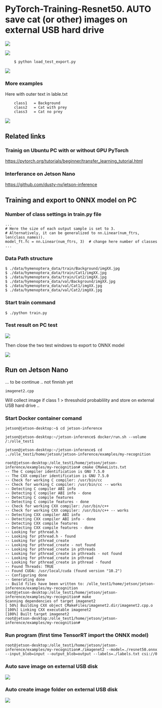 # PyTorch-Training-Resnet50. AUTO save cat (or other) images on external USB hard drive

![](cat_door.png)

![](Cat_with_prey.jpg)

        $ python load_test_export.py

![](data_loader.png)

### More examples 

Here with outer text in lable.txt
        
        class1   = Background
        class2   = Cat with prey
        class3   = Cat no prey

![](27.jpg)


## Related links

### Trainig on Ubuntu PC with or without GPU PyTorch

https://pytorch.org/tutorials/beginner/transfer_learning_tutorial.html

### Interferance on Jetson Nano

https://github.com/dusty-nv/jetson-inference


## Training and export to ONNX model on PC

### Number of class settings in train.py file
    
    ...
    # Here the size of each output sample is set to 3.
    # Alternatively, it can be generalized to nn.Linear(num_ftrs, len(class_names)).
    model_ft.fc = nn.Linear(num_ftrs, 3)  # change here number of classes
    ...

### Data Path structure

    $ ./data/hymenoptera_data/train/Background/imgXX.jpg
    $ ./data/hymenoptera_data/train/Cat1/imgXX.jpg
    $ ./data/hymenoptera_data/train/Cat2/imgXX.jpg
    $ ./data/hymenoptera_data/val/Background/imgXX.jpg
    $ ./data/hymenoptera_data/val/Cat1/imgXX.jpg
    $ ./data/hymenoptera_data/val/Cat2/imgXX.jpg

### Start train command

    $ ./python train.py

### Test result on PC test

![](test_bee_ant.png)

Then close the two test windows to export to ONNX model

![](export_ONNX.png)

## Run on Jetson Nano

... to be continue .. not finnish yet

    imagenet2.cpp 
    
Will collect image if class 1 > thresshold probablility and store on external USB hard drive ..

### Start Docker container comand 

    jetson@jetson-desktop:~$ cd jetson-inference

    jetson@jetson-desktop:~/jetson-inference$ docker/run.sh --volume /:/olle_test1
    
    jetson@jetson-desktop:~/jetson-inference$ cd ../olle_test1/home/jetson/jetson-inference/examples/my-recognition

    root@jetson-desktop:/olle_test1/home/jetson/jetson-inference/examples/my-recognition# cmake CMakeLists.txt  
    -- The C compiler identification is GNU 7.5.0   
    -- The CXX compiler identification is GNU 7.5.0
    -- Check for working C compiler: /usr/bin/cc
    -- Check for working C compiler: /usr/bin/cc -- works
    -- Detecting C compiler ABI info
    -- Detecting C compiler ABI info - done
    -- Detecting C compile features
    -- Detecting C compile features - done
    -- Check for working CXX compiler: /usr/bin/c++
    -- Check for working CXX compiler: /usr/bin/c++ -- works
    -- Detecting CXX compiler ABI info
    -- Detecting CXX compiler ABI info - done
    -- Detecting CXX compile features
    -- Detecting CXX compile features - done
    -- Looking for pthread.h
    -- Looking for pthread.h - found
    -- Looking for pthread_create
    -- Looking for pthread_create - not found
    -- Looking for pthread_create in pthreads
    -- Looking for pthread_create in pthreads - not found
    -- Looking for pthread_create in pthread
    -- Looking for pthread_create in pthread - found
    -- Found Threads: TRUE  
    -- Found CUDA: /usr/local/cuda (found version "10.2") 
    -- Configuring done
    -- Generating done
    -- Build files have been written to: /olle_test1/home/jetson/jetson-inference/examples/my-recognition
    root@jetson-desktop:/olle_test1/home/jetson/jetson-inference/examples/my-recognition# make
    Scanning dependencies of target imagenet2
    [ 50%] Building CXX object CMakeFiles/imagenet2.dir/imagenet2.cpp.o
    [100%] Linking CXX executable imagenet2
    [100%] Built target imagenet2
    root@jetson-desktop:/olle_test1/home/jetson/jetson-inference/examples/my-recognition# 


### Run program (first time TensorRT import the ONNX model)

    root@jetson-desktop:/olle_test1/home/jetson/jetson-inference/examples/my-recognition#./imagenet2 --model=./resnet50.onnx --input_blob=input --output_blob=output --labels=./labels.txt csi://0

### Auto save image on external USB disk

![](Auto_save_image_from_video.png)

### Auto create image folder on external USB disk

![](folder_on_external_USB.png)


